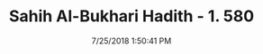 ---
title        : "Sahih Al-Bukhari Hadith - 1. 580"
date         : 7/25/2018 1:50:41 PM
draft        : false
type         : "hadith"
layout       : "hadith"
BookCode     : "SHB"
VolumeNumber : "1"
HadithNumber : "580"
categories  :  ["Adhan-Repeating the wording of Adhan twice"]
tags  :  ["Anas bin Malik"]
---